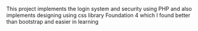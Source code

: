 This project implements the login system and security using PHP and also implements designing using css library Foundation 4 which I found better than bootstrap and easier in learning

